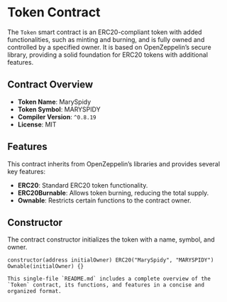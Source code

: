 # Token Contract

The `Token` smart contract is an ERC20-compliant token with added functionalities, such as minting and burning, and is fully owned and controlled by a specified owner. It is based on OpenZeppelin’s secure library, providing a solid foundation for ERC20 tokens with additional features.

## Contract Overview

- **Token Name**: MarySpidy
- **Token Symbol**: MARYSPIDY
- **Compiler Version**: `^0.8.19`
- **License**: MIT

## Features

This contract inherits from OpenZeppelin’s libraries and provides several key features:

- **ERC20**: Standard ERC20 token functionality.
- **ERC20Burnable**: Allows token burning, reducing the total supply.
- **Ownable**: Restricts certain functions to the contract owner.

## Constructor

The contract constructor initializes the token with a name, symbol, and owner.

```solidity
constructor(address initialOwner) ERC20("MarySpidy", "MARYSPIDY") Ownable(initialOwner) {}

This single-file `README.md` includes a complete overview of the `Token` contract, its functions, and features in a concise and organized format.
